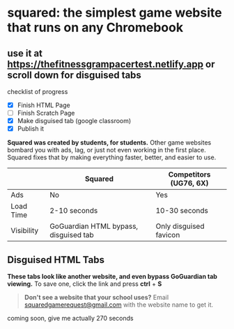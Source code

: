 # squared: the simplest game website that runs on any Chromebook

## use it at https://thefitnessgrampacertest.netlify.app or scroll down for disguised tabs

checklist of progress
 - [X] Finish HTML Page
 - [ ] Finish Scratch Page
 - [X] Make disguised tab (google classroom)
 - [X] Publish it

**Squared was created by students, for students.**
Other game websites bombard you with ads, lag, or just not even working in the first place.
Squared fixes that by making everything faster, better, and easier to use.

| |Squared|Competitors (UG76, 6X)|
|----------------|-------------------------------|-----------------------------|
|Ads|No|Yes|
|Load Time|2-10 seconds|10-30 seconds|
|Visibility|GoGuardian HTML bypass, disguised tab|Only disguised favicon|

## Disguised HTML Tabs
**These tabs look like another website, and even bypass GoGuardian tab viewing.**
To save one, click the link and press **ctrl** + **S**

> **Don't see a website that your school uses?** Email squaredgamerequest@gmail.com with the website name to get it.

coming soon, give me actually 270 seconds
